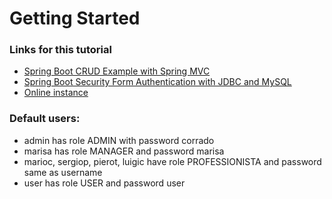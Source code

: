 # Getting Started


### Links for this tutorial

* [Spring Boot CRUD Example with Spring MVC](https://www.codejava.net/frameworks/spring-boot/spring-boot-crud-example-with-spring-mvc-spring-data-jpa-thymeleaf-hibernate-mysql)
* [Spring Boot Security Form Authentication with JDBC and MySQL](https://www.codejava.net/frameworks/spring-boot/form-authentication-with-jdbc-and-mysql)
* [Online instance](http://gestionepratiche.campisano.org/)

### Default users:
* admin has role ADMIN with password corrado
* marisa has role MANAGER and password marisa
* marioc, sergiop, pierot, luigic have role PROFESSIONISTA and password same as username
* user has role USER and password user

